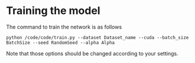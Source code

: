 # Training the model
The command to train the network is as follows
```
python /code/code/train.py --dataset Dataset_name --cuda --batch_size BatchSize --seed RandomSeed --alpha Alpha
```
Note that those options should be changed according to your settings.
